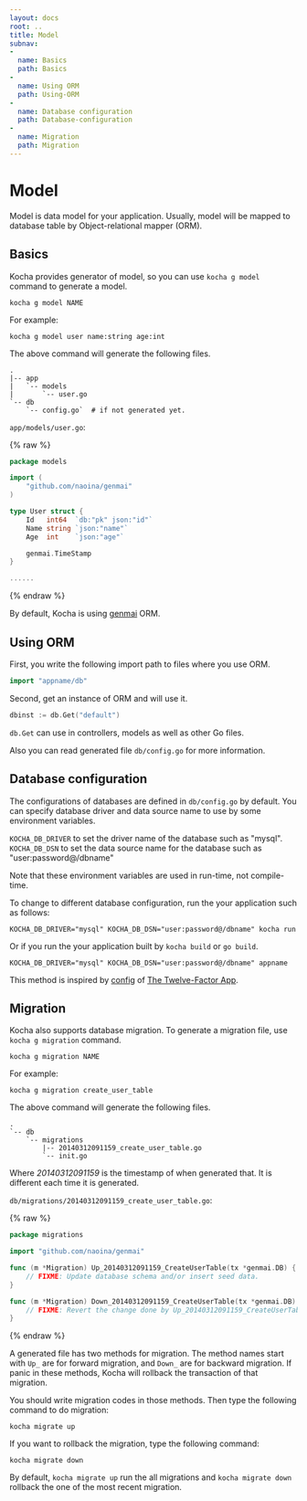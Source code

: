 ```yaml
---
layout: docs
root: ..
title: Model
subnav:
-
  name: Basics
  path: Basics
-
  name: Using ORM
  path: Using-ORM
-
  name: Database configuration
  path: Database-configuration
-
  name: Migration
  path: Migration
---
```


# Model <a id="Model"></a>

Model is data model for your application.
Usually, model will be mapped to database table by Object-relational mapper (ORM).

## Basics <a id="Basics"></a>

Kocha provides generator of model, so you can use `kocha g model` command to generate a model.

    kocha g model NAME

For example:

    kocha g model user name:string age:int

The above command will generate the following files.

```
.
|-- app
|   `-- models
|       `-- user.go
`-- db
    `-- config.go`  # if not generated yet.
```

`app/models/user.go`:

{% raw %}
```go
package models

import (
    "github.com/naoina/genmai"
)

type User struct {
    Id   int64  `db:"pk" json:"id"`
    Name string `json:"name"`
    Age  int    `json:"age"`

    genmai.TimeStamp
}

......
```
{% endraw %}

By default, Kocha is using [genmai](https://github.com/naoina/genmai) ORM.

## Using ORM <a id="Using-ORM"></a>

First, you write the following import path to files where you use ORM.

```go
import "appname/db"
```

Second, get an instance of ORM and will use it.

```go
dbinst := db.Get("default")
```

`db.Get` can use in controllers, models as well as other Go files.

Also you can read generated file `db/config.go` for more information.

## Database configuration <a id="Database-configuration"></a>

The configurations of databases are defined in `db/config.go` by default.
You can specify database driver and data source name to use by some environment variables.

`KOCHA_DB_DRIVER` to set the driver name of the database such as "mysql".
`KOCHA_DB_DSN` to set the data source name for the database such as "user:password@/dbname"

Note that these environment variables are used in run-time, not compile-time.

To change to different database configuration, run the your application such as follows:

    KOCHA_DB_DRIVER="mysql" KOCHA_DB_DSN="user:password@/dbname" kocha run

Or if you run the your application built by `kocha build` or `go build`.

    KOCHA_DB_DRIVER="mysql" KOCHA_DB_DSN="user:password@/dbname" appname

This method is inspired by [config](http://12factor.net/config) of [The Twelve-Factor App](http://12factor.net/).

## Migration <a id="Migration"></a>

Kocha also supports database migration.
To generate a migration file, use `kocha g migration` command.

    kocha g migration NAME

For example:

    kocha g migration create_user_table

The above command will generate the following files.

```
.
`-- db
    `-- migrations
        |-- 20140312091159_create_user_table.go
        `-- init.go
```

Where *20140312091159* is the timestamp of when generated that.
It is different each time it is generated.

`db/migrations/20140312091159_create_user_table.go`:

{% raw %}
```go
package migrations

import "github.com/naoina/genmai"

func (m *Migration) Up_20140312091159_CreateUserTable(tx *genmai.DB) {
    // FIXME: Update database schema and/or insert seed data.
}

func (m *Migration) Down_20140312091159_CreateUserTable(tx *genmai.DB) {
    // FIXME: Revert the change done by Up_20140312091159_CreateUserTable.
}
```
{% endraw %}

A generated file has two methods for migration.
The method names start with `Up_` are for forward migration, and `Down_` are for backward migration.
If panic in these methods, Kocha will rollback the transaction of that migration.

You should write migration codes in those methods. Then type the following command to do migration:

    kocha migrate up

If you want to rollback the migration, type the following command:

    kocha migrate down

By default, `kocha migrate up` run the all migrations and `kocha migrate down` rollback the one of the most recent migration.

